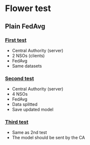 # Flower test

## Plain FedAvg

### [First test](../1-plain-avg/README.md)
- Central Authority (server)
- 2 NSOs (clients)
- FedAvg
- Same datasets

### [Second test](../2-four-clients/README.md)
- Central Authority (server)
- 4 NSOs
- FedAvg
- Data splitted
- Save updated model

### [Third test](../3-central-model/README.md)
- Same as 2nd test
- The model should be sent by the CA





